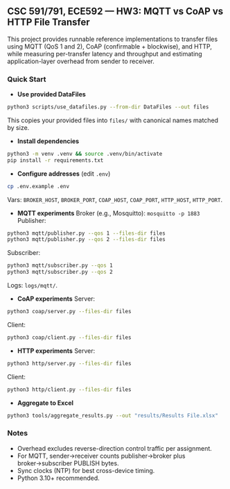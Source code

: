 ## CSC 591/791, ECE592 — HW3: MQTT vs CoAP vs HTTP File Transfer

This project provides runnable reference implementations to transfer files using MQTT (QoS 1 and 2), CoAP (confirmable + blockwise), and HTTP, while measuring per-transfer latency and throughput and estimating application-layer overhead from sender to receiver.

### Quick Start

- **Use provided DataFiles**
```bash
python3 scripts/use_datafiles.py --from-dir DataFiles --out files
```
This copies your provided files into `files/` with canonical names matched by size.

- **Install dependencies**
```bash
python3 -m venv .venv && source .venv/bin/activate
pip install -r requirements.txt
```

- **Configure addresses** (edit `.env`)
```bash
cp .env.example .env
```
Vars: `BROKER_HOST`, `BROKER_PORT`, `COAP_HOST`, `COAP_PORT`, `HTTP_HOST`, `HTTP_PORT`.

- **MQTT experiments**
Broker (e.g., Mosquitto): `mosquitto -p 1883`
Publisher:
```bash
python3 mqtt/publisher.py --qos 1 --files-dir files
python3 mqtt/publisher.py --qos 2 --files-dir files
```
Subscriber:
```bash
python3 mqtt/subscriber.py --qos 1
python3 mqtt/subscriber.py --qos 2
```
Logs: `logs/mqtt/`.

- **CoAP experiments**
Server:
```bash
python3 coap/server.py --files-dir files
```
Client:
```bash
python3 coap/client.py --files-dir files
```

- **HTTP experiments**
Server:
```bash
python3 http/server.py --files-dir files
```
Client:
```bash
python3 http/client.py --files-dir files
```

- **Aggregate to Excel**
```bash
python3 tools/aggregate_results.py --out "results/Results File.xlsx"
```

### Notes
- Overhead excludes reverse-direction control traffic per assignment.
- For MQTT, sender→receiver counts publisher→broker plus broker→subscriber PUBLISH bytes.
- Sync clocks (NTP) for best cross-device timing.
- Python 3.10+ recommended.
